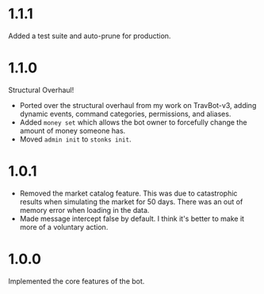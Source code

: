 # 1.1.1
Added a test suite and auto-prune for production.

# 1.1.0
Structural Overhaul!
- Ported over the structural overhaul from my work on TravBot-v3, adding dynamic events, command categories, permissions, and aliases.
- Added `money set` which allows the bot owner to forcefully change the amount of money someone has.
- Moved `admin init` to `stonks init`.

# 1.0.1
- Removed the market catalog feature. This was due to catastrophic results when simulating the market for 50 days. There was an out of memory error when loading in the data.
- Made message intercept false by default. I think it's better to make it more of a voluntary action.

# 1.0.0
Implemented the core features of the bot.